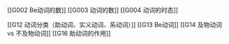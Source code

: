 [[G002 Be动词的数]]
[[G003 动词的数]]
[[G004 动词的时态]]

[[G12 动词分类（助动词、实义动词、系动词）]]
[[G13 Be动词]]
[[G14 及物动词 vs 不及物动词]]
[[G16 助动词的作用]]